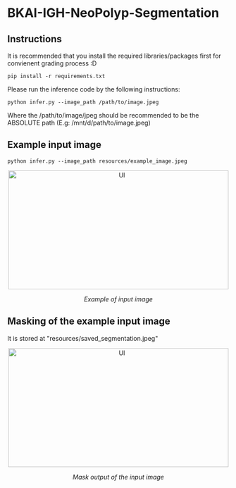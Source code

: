 # BKAI-IGH-NeoPolyp-Segmentation

## Instructions 
It is recommended that you install the required libraries/packages first for convienent grading process :D

```pip install -r requirements.txt```

Please run the inference code by the following instructions:

```python infer.py --image_path /path/to/image.jpeg``` 

Where the /path/to/image/jpeg should be recommended to be the ABSOLUTE path (E.g: /mnt/d/path/to/image.jpeg)

## Example input image

```python infer.py --image_path resources/example_image.jpeg```

<p align="center">
  <img src="resources/example_image.jpeg" alt = "UI" title = "Example of input image" width="500" height="270">
</p>
<p align="center">
   <em>Example of input image</em>
</p>

## Masking of the example input image

It is stored at "resources/saved_segmentation.jpeg"

<p align="center">
  <img src="resources/saved_segmentation.jpeg" alt = "UI" title = "Mask output of the input image" width="500" height="270">
</p>
<p align="center">
   <em>Mask output of the input image</em>
</p>
